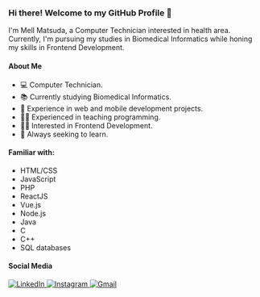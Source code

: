 ### Hi there! Welcome to my GitHub Profile :bee:

I'm Mell Matsuda, a Computer Technician interested in health area. Currently, I'm pursuing my studies in Biomedical Informatics while honing my skills in Frontend Development.

#### About Me
- 💻 Computer Technician.
- 📚 Currently studying Biomedical Informatics.
- 💼 Experience in web and mobile development projects.
- 👩‍🏫 Experienced in teaching programming.
- 👩‍💻 Interested in Frontend Development.
- 🌱 Always seeking to learn.

#### Familiar with:
- HTML/CSS
- JavaScript
- PHP
- ReactJS
- Vue.js
- Node.js
- Java
- C
- C++
- SQL databases

<!--
![Top Langs](https://github-readme-stats-git-masterrstaa-rickstaa.vercel.app/api/top-langs/?username=MellMatsuda&theme=radical&layout=compact&hide=css)
-->

#### Social Media
<a href="https://www.linkedin.com/in/mell-amisa-matsuda-a38a43196/">
<img alt="LinkedIn" src="https://img.shields.io/badge/-LinkedIn-282A36?style=for-the-badge&logo=Linkedin&logoColor=white)" />
</a>
<a href="https://www.instagram.com/mellmatsuda/">
<img alt="Instagram" src="https://img.shields.io/badge/-Instagram-282A36?style=for-the-badge&logo=Instagram&logoColor=white)" />
</a>
<a href="mailto: matsudamell@gmail.com">
<img alt="Gmail" src="https://img.shields.io/badge/-Email-282A36?style=for-the-badge&logo=Gmail&logoColor=white)" />
</a>
